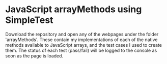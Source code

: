 JavaScript arrayMethods using SimpleTest
=======================================
Download the repository and open any of the webpages under the folder 'arrayMethods'. These contain my implementations of each of the native methods available to JavaScript arrays, and the test cases I used to create them. The status of each test (pass/fail) will be logged to the console as soon as the page is loaded.
